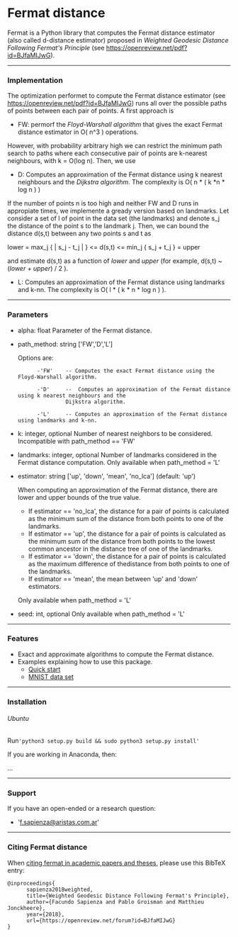 # Fermat distance

Fermat is a Python library that computes the Fermat distance estimator (also called d-distance estimator) proposed in _Weighted Geodesic Distance Following Fermat's Principle_ (see https://openreview.net/pdf?id=BJfaMIJwG).

---
### Implementation

The optimization performet to compute the Fermat distance estimator (see https://openreview.net/pdf?id=BJfaMIJwG) runs all over the possible paths of points between each pair of points. A first approach is

   * FW: permorf the _Floyd-Warshall algorithm_ that gives the exact Fermat distance estimator in O( n^3 ) operations.
   
However, with probability arbitrary high we can restrict the minimum path search to paths where each consecutive pair of points are k-nearest neighbours, with k = O(log n). Then, we use
   
   * D: Computes an approximation of the Fermat distance using k nearest neighbours and the _Dijkstra algorithm_. The complexity is O( n * ( k *n * log n ) )

If the number of points n is too high and neither FW and D runs in appropiate times, we implemente a gready version based on  landmarks. Let consider a set of l of point in the data set (the landmarks) and denote s_j the distance of the point s to the landmark j. Then, we can bound the distance d(s,t) between any two points s and t as

lower = max_j { | s_j - t_j | } <= d(s,t) <= min_j { s_j + t_j } = upper

and estimate d(s,t) as a function of _lower_ and _upper_ (for example, d(s,t) ~ (_lower + upper_) / 2 ).

   * L: Computes an approximation of the Fermat distance using landmarks and k-nn. The complexity is O( l * ( k * n * log n ) ).

---
### Parameters

  - alpha: float
      Parameter of the Fermat distance.

  - path_method: string ['FW','D','L']

      Options are:

              -'FW'    -- Computes the exact Fermat distance using the Floyd-Warshall algorithm. 

              -'D'     --  Computes an approximation of the Fermat distance using k nearest neighbours and the
                       Dijkstra algorithm. 

              -'L'     -- Computes an approximation of the Fermat distance using landmarks and k-nn.

  - k: integer, optional
      Number of nearest neighbors to be considered.
      Incompatible with path_method == 'FW'

  - landmarks: integer, optional
      Number of landmarks considered in the Fermat distance computation.
      Only available when path_method = 'L'

  - estimator: string ['up', 'down', 'mean', 'no_lca'] (default: 'up')

      When computing an approximation of the Fermat distance, there are lower and upper bounds of the true value.
      - If estimator == 'no_lca', the distance for a pair of points is calculated as the minimum sum of the distance from both points to one of the landmarks.
      - If estimator == 'up', the distance for a pair of points is calculated as the minimum sum of the distance from both points to the lowest common ancestor in the distance tree of one of the landmarks.
      - If estimator == 'down', the distance for a pair of points is calculated as the maximum difference of thedistance from both points to one of the landmarks.
      - If estimator == 'mean', the  mean between 'up' and 'down' estimators.

      Only available when path_method = 'L'

  - seed: int, optional
      Only available when path_method = 'L'

---
### Features

- Exact and approximate algorithms to compute the Fermat distance.
- Examples explaining how to use this package.
    * [Quick start] 
    * [MNIST data set]

---
### Installation

###### Ubuntu

Run`'python3 setup.py build && sudo python3 setup.py install'`

If you are working in Anaconda, then:

...

---
### Support

If you have an open-ended or a research question:
-  'f.sapienza@aristas.com.ar'

---
### Citing Fermat distance

When [citing fermat in academic papers and theses], please use this
BibTeX entry:

    @inproceedings{
          sapienza2018weighted,
          title={Weighted Geodesic Distance Following Fermat's Principle},
          author={Facundo Sapienza and Pablo Groisman and Matthieu Jonckheere},
          year={2018},
          url={https://openreview.net/forum?id=BJfaMIJwG}
    }

[Quick start]:https://github.com/facusapienza21/Fermat-distance/tree/master/examples
[citing fermat in academic papers and theses]:https://scholar.google.com/citations?user=yWj-T4oAAAAJ&hl=en#d=gs_md_cita-d&p=&u=%2Fcitations%3Fview_op%3Dview_citation%26hl%3Den%26user%3DyWj-T4oAAAAJ%26citation_for_view%3DyWj-T4oAAAAJ%3Au5HHmVD_uO8C%26tzom%3D180
[MNIST data set]: https://github.com/facusapienza21/Fermat-distance/blob/master/examples/MNIST_example.ipynb
